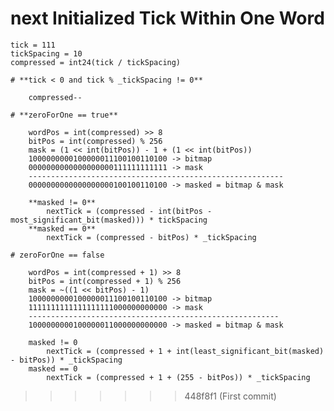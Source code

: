 # **next Initialized Tick Within One Word**

    tick = 111
    tickSpacing = 10
    compressed = int24(tick / tickSpacing)

    # **tick < 0 and tick % _tickSpacing != 0**

        compressed--

    # **zeroForOne == true**

        wordPos = int(compressed) >> 8
        bitPos = int(compressed) % 256
        mask = (1 << int(bitPos)) - 1 + (1 << int(bitPos))
        1000000000100000011100100110100 -> bitmap
        0000000000000000000111111111111 -> mask
        ---------------------------------------------------------
        0000000000000000000100100110100 -> masked = bitmap & mask

        **masked != 0**
            nextTick = (compressed - int(bitPos - most_significant_bit(masked))) * tickSpacing
        **masked == 0**
            nextTick = (compressed - bitPos) * _tickSpacing

    # zeroForOne == false

        wordPos = int(compressed + 1) >> 8
        bitPos = int(compressed + 1) % 256
        mask = ~((1 << bitPos) - 1)
        1000000000100000011100100110100 -> bitmap
        1111111111111111111000000000000 -> mask
        --------------------------------------------------------
        1000000000100000011000000000000 -> masked = bitmap & mask

        masked != 0
            nextTick = (compressed + 1 + int(least_significant_bit(masked) - bitPos)) * _tickSpacing
        masked == 0
            nextTick = (compressed + 1 + (255 - bitPos)) * _tickSpacing

>>>>>>> 448f8f1 (First commit)
